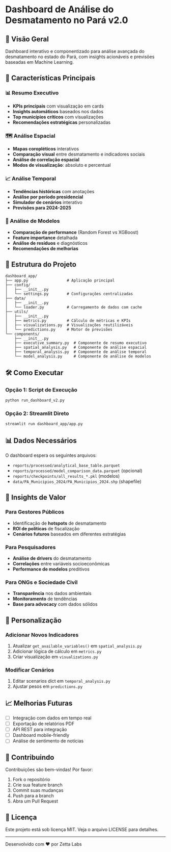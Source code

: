 # Dashboard de Análise do Desmatamento no Pará v2.0

## 🌳 Visão Geral

Dashboard interativo e componentizado para análise avançada do desmatamento no estado do Pará, com insights acionáveis e previsões baseadas em Machine Learning.

## 🚀 Características Principais

### 📊 Resumo Executivo

- **KPIs principais** com visualização em cards
- **Insights automáticos** baseados nos dados
- **Top municípios críticos** com visualizações
- **Recomendações estratégicas** personalizadas

### 🗺️ Análise Espacial

- **Mapas coropléticos** interativos
- **Comparação visual** entre desmatamento e indicadores sociais
- **Análise de correlação espacial**
- **Modos de visualização**: absoluto e percentual

### 📈 Análise Temporal

- **Tendências históricas** com anotações
- **Análise por período presidencial**
- **Simulador de cenários** interativo
- **Previsões para 2024-2025**

### 🤖 Análise de Modelos

- **Comparação de performance** (Random Forest vs XGBoost)
- **Feature importance** detalhada
- **Análise de resíduos** e diagnósticos
- **Recomendações de melhorias**

## 📁 Estrutura do Projeto

```
dashboard_app/
├── app.py                 # Aplicação principal
├── config/
│   ├── __init__.py
│   └── settings.py        # Configurações centralizadas
├── data/
│   ├── __init__.py
│   └── loader.py          # Carregamento de dados com cache
├── utils/
│   ├── __init__.py
│   ├── metrics.py         # Cálculo de métricas e KPIs
│   ├── visualizations.py  # Visualizações reutilizáveis
│   └── predictions.py     # Motor de previsões
└── components/
    ├── __init__.py
    ├── executive_summary.py  # Componente de resumo executivo
    ├── spatial_analysis.py   # Componente de análise espacial
    ├── temporal_analysis.py  # Componente de análise temporal
    └── model_analysis.py     # Componente de análise de modelos
```

## 🛠️ Como Executar

### Opção 1: Script de Execução

```bash
python run_dashboard_v2.py
```

### Opção 2: Streamlit Direto

```bash
streamlit run dashboard_app/app.py
```

## 📊 Dados Necessários

O dashboard espera os seguintes arquivos:

- `reports/processed/analytical_base_table.parquet`
- `reports/processed/model_comparison_data.parquet` (opcional)
- `reports/checkpoints/all_results_*.pkl` (modelos)
- `data/PA_Municipios_2024/PA_Municipios_2024.shp` (shapefile)

## 🎯 Insights de Valor

### Para Gestores Públicos

- Identificação de **hotspots** de desmatamento
- **ROI de políticas** de fiscalização
- **Cenários futuros** baseados em diferentes estratégias

### Para Pesquisadores

- **Análise de drivers** do desmatamento
- **Correlações** entre variáveis socioeconômicas
- **Performance de modelos** preditivos

### Para ONGs e Sociedade Civil

- **Transparência** nos dados ambientais
- **Monitoramento** de tendências
- **Base para advocacy** com dados sólidos

## 🔧 Personalização

### Adicionar Novos Indicadores

1. Atualizar `get_available_variables()` em `spatial_analysis.py`
2. Adicionar lógica de cálculo em `metrics.py`
3. Criar visualização em `visualizations.py`

### Modificar Cenários

1. Editar scenarios dict em `temporal_analysis.py`
2. Ajustar pesos em `predictions.py`

## 📈 Melhorias Futuras

- [ ] Integração com dados em tempo real
- [ ] Exportação de relatórios PDF
- [ ] API REST para integração
- [ ] Dashboard mobile-friendly
- [ ] Análise de sentimento de notícias

## 👥 Contribuindo

Contribuições são bem-vindas! Por favor:

1. Fork o repositório
2. Crie sua feature branch
3. Commit suas mudanças
4. Push para a branch
5. Abra um Pull Request

## 📝 Licença

Este projeto está sob licença MIT. Veja o arquivo LICENSE para detalhes.

---

Desenvolvido com ❤️ por Zetta Labs
